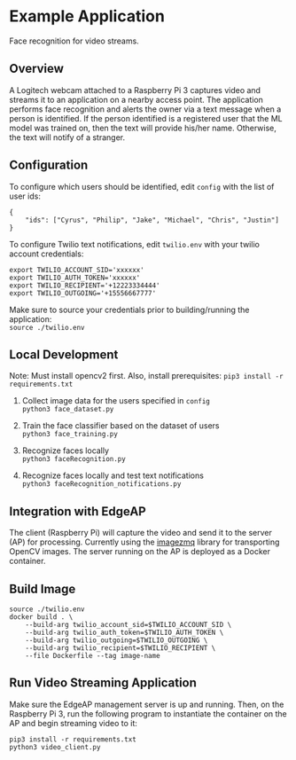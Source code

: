 # Example Application

Face recognition for video streams.

## Overview

A Logitech webcam attached to a Raspberry Pi 3 captures video and streams it to an application on a nearby access point.
The application performs face recognition and alerts the owner via a text message when a person is identified. If the person
identified is a registered user that the ML model was trained on, then the text will provide his/her name. Otherwise, the text
will notify of a stranger.

## Configuration

To configure which users should be identified, edit `config` with the list of user ids:
```
{
    "ids": ["Cyrus", "Philip", "Jake", "Michael", "Chris", "Justin"]
}
```

To configure Twilio text notifications, edit `twilio.env` with your twilio account credentials:
```
export TWILIO_ACCOUNT_SID='xxxxxx'
export TWILIO_AUTH_TOKEN='xxxxxx'
export TWILIO_RECIPIENT='+12223334444'
export TWILIO_OUTGOING='+15556667777'
```

Make sure to source your credentials prior to building/running the application:\
`source ./twilio.env`

## Local Development

Note: Must install opencv2 first. Also, install prerequisites: `pip3 install -r requirements.txt`

1. Collect image data for the users specified in `config`\
`python3 face_dataset.py`

2. Train the face classifier based on the dataset of users\
`python3 face_training.py`

3. Recognize faces locally\
`python3 faceRecognition.py`

4. Recognize faces locally and test text notifications\
`python3 faceRecognition_notifications.py`

## Integration with EdgeAP

The client (Raspberry Pi) will capture the video and send it to the server (AP) for processing. Currently using the [imagezmq](https://github.com/jeffbass/imagezmq) library for transporting OpenCV images. The server running on the AP is deployed as a Docker container.

## Build Image

```
source ./twilio.env
docker build . \
    --build-arg twilio_account_sid=$TWILIO_ACCOUNT_SID \
    --build-arg twilio_auth_token=$TWILIO_AUTH_TOKEN \
    --build-arg twilio_outgoing=$TWILIO_OUTGOING \
    --build-arg twilio_recipient=$TWILIO_RECIPIENT \
    --file Dockerfile --tag image-name
```

## Run Video Streaming Application

Make sure the EdgeAP management server is up and running.
Then, on the Raspberry Pi 3, run the following program to instantiate the container on the AP and begin streaming video to it:
```
pip3 install -r requirements.txt
python3 video_client.py
```
